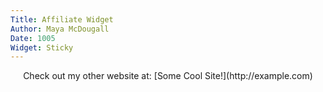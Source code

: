 ```yaml
---
Title: Affiliate Widget
Author: Maya McDougall
Date: 1005
Widget: Sticky
---
```


<div style='text-align: center;' markdown="1">
Check out my  
other website at:  
[Some Cool Site!](http://example.com)
</div>
